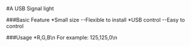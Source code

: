 #A USB Signal light

###Basic Feature
*Small size --Flexible to install
*USB control --Easy to control

###Usage
  *R,G,B\n
  For example: 125,125,0\n
